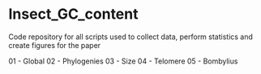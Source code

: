 # Insect_GC_content

Code repository for all scripts used to collect data, perform statistics and create figures for the paper

01 - Global
02 - Phylogenies
03 - Size
04 - Telomere 
05 - Bombylius
